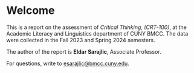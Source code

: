 # Welcome

This is a report on the assessment of *Critical Thinking, (CRT-100)*, at the Academic Literacy and Linguistics department of CUNY BMCC. The data were collected in the Fall 2023 and Spring 2024 semesters.

The author of the report is **Eldar Sarajlic**, Associate Professor. 

For questions, write to esarajlic@bmcc.cuny.edu. 


